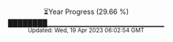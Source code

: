 <p align="center">
⏳Year Progress (29.66 %) <br>
████████▁▁▁▁▁▁▁▁▁▁▁▁▁▁▁▁▁▁▁▁▁▁ <br>
<sub>Updated: Wed, 19 Apr 2023 06:02:54 GMT</sub>
</p>

